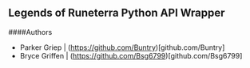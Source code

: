 ## Legends of Runeterra Python API Wrapper

####Authors
- Parker Griep | (https://github.com/Buntry)[github.com/Buntry]
- Bryce Griffen | (https://github.com/Bsg6799)[github.com/Bsg6799]

